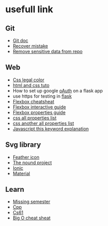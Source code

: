 # usefull link

## Git

- [Git doc](https://git-scm.com/book/en/v2)
- [Recover mistake](https://ohshitgit.com/)
- [Remove sensitive data from repo](https://docs.github.com/en/authentication/keeping-your-account-and-data-secure/removing-sensitive-data-from-a-repository)

## Web

- [Css legal color](https://www.w3schools.com/cssref/css_colors_legal.php)
- [html and css tuto](https://internetingishard.netlify.app/index.html)
- How to set up google [oAuth](https://developers.google.com/identity/protocols/oauth2/web-server#python) on a flask app
- use https for testing in [flask](https://blog.miguelgrinberg.com/post/running-your-flask-application-over-https)
- [Flexbox cheatsheat](https://flexbox.malven.co/)
- [Flexbox interactive guide](https://www.joshwcomeau.com/css/interactive-guide-to-flexbox/)
- [Flexbox properties guide](https://css-tricks.com/snippets/css/a-guide-to-flexbox/#aa-flexbox-properties)
- [css all properties list](https://css-tricks.com/almanac/properties/)
- [css another all properties list](https://www.w3schools.com/cssref/index.php)
- [Javascript this keyword explanation](https://dmitripavlutin.com/gentle-explanation-of-this-in-javascript/)

## Svg library

- [Feather icon](https://feathericons.com/?query=warn)
- [The nound project](https://thenounproject.com/browse/icons/term/free/)
- [Ionic](https://ionic.io/ionicons)
- [Material](https://fonts.google.com/icons)
 
## Learn

- [Missing semester](https://missing.csail.mit.edu)
- [Cpp](https://www.learncpp.com/)
- [Cs61](https://cs6-seas.harvard.edu/site/2022/#gsc.tab=0)
- [Big O cheat sheat](https://www.bigocheatsheet.com/)
